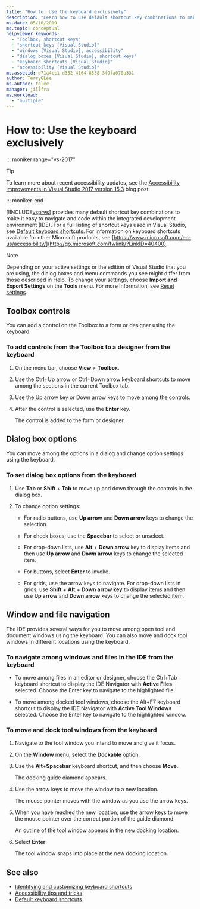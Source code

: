 ```yaml
---
title: "How to: Use the keyboard exclusively"
description: "Learn how to use default shortcut key combinations to make it easy to navigate and code within the Visual Studio integrated development environment (IDE)."
ms.date: 05/10/2019
ms.topic: conceptual
helpviewer_keywords:
  - "Toolbox, shortcut keys"
  - "shortcut keys [Visual Studio]"
  - "windows [Visual Studio], accessibility"
  - "dialog boxes [Visual Studio], shortcut keys"
  - "keyboard shortcuts [Visual Studio]"
  - "accessibility [Visual Studio]"
ms.assetid: d71a4cc1-d352-4164-8538-3f9fa070a331
author: TerryGLee
ms.author: tglee
manager: jillfra
ms.workload:
  - "multiple"
---
```

# How to: Use the keyboard exclusively

::: moniker range="vs-2017"

> [!TIP]
> To learn more about recent accessibility updates, see the [Accessibility improvements in Visual Studio 2017 version 15.3](https://devblogs.microsoft.com/visualstudio/accessibility-improvements-in-visual-studio-2017-version-15-3/) blog post.

::: moniker-end

[!INCLUDE[vsprvs](../../code-quality/includes/vsprvs_md.md)] provides many default shortcut key combinations to make it easy to navigate and code within the integrated development environment (IDE). For a full listing of shortcut keys used in Visual Studio, see [Default keyboard shortcuts](../../ide/default-keyboard-shortcuts-in-visual-studio.md). For information on keyboard shortcuts available for other Microsoft products, see [https://www.microsoft.com/en-us/accessibility/](http://go.microsoft.com/fwlink/?LinkID=40400).

> [!NOTE]
> Depending on your active settings or the edition of Visual Studio that you are using, the dialog boxes and menu commands you see might differ from those described in Help. To change your settings, choose **Import and Export Settings** on the **Tools** menu. For more information, see [Reset settings](../environment-settings.md#reset-settings).

## Toolbox controls

You can add a control on the Toolbox to a form or designer using the keyboard.

### To add controls from the Toolbox to a designer from the keyboard

1. On the menu bar, choose **View** > **Toolbox**.

2. Use the Ctrl+Up arrow or Ctrl+Down arrow keyboard shortcuts to move among the sections in the current Toolbox tab.

3. Use the Up arrow key or Down arrow keys to move among the controls.

4. After the control is selected, use the **Enter** key.

   The control is added to the form or designer.

## Dialog box options

 You can move among the options in a dialog and change option settings using the keyboard.

### To set dialog box options from the keyboard

1. Use **Tab** or **Shift** + **Tab** to move up and down through the controls in the dialog box.

2. To change option settings:

    - For radio buttons, use **Up arrow** and **Down arrow** keys to change the selection.

    - For check boxes, use the **Spacebar** to select or unselect.

    - For drop-down lists, use **Alt** + **Down arrow** key to display items and then use **Up arrow** and **Down arrow** keys to change the selected item.

    - For buttons, select **Enter** to invoke.

    - For grids, use the arrow keys to navigate. For drop-down lists in grids, use **Shift** + **Alt** + **Down arrow key** to display items and then use **Up arrow** and **Down arrow** keys to change the selected item.

## Window and file navigation

 The IDE provides several ways for you to move among open tool and document windows using the keyboard. You can also move and dock tool windows in different locations using the keyboard.

### To navigate among windows and files in the IDE from the keyboard

- To move among files in an editor or designer, choose the Ctrl+Tab keyboard shortcut to display the IDE Navigator with **Active Files** selected. Choose the Enter key to navigate to the highlighted file.

- To move among docked tool windows, choose the Alt+F7 keyboard shortcut to display the IDE Navigator with **Active Tool Windows** selected. Choose the Enter key to navigate to the highlighted window.

### To move and dock tool windows from the keyboard

1. Navigate to the tool window you intend to move and give it focus.

2. On the **Window** menu, select the **Dockable** option.

3. Use the **Alt**+**Spacebar** keyboard shortcut, and then choose **Move**.

     The docking guide diamond appears.

4. Use the arrow keys to move the window to a new location.

     The mouse pointer moves with the window as you use the arrow keys.

5. When you have reached the new location, use the arrow keys to move the mouse pointer over the correct portion of the guide diamond.

     An outline of the tool window appears in the new docking location.

6. Select **Enter**.

     The tool window snaps into place at the new docking location.

## See also

* [Identifying and customizing keyboard shortcuts](../../ide/identifying-and-customizing-keyboard-shortcuts-in-visual-studio.md)
* [Accessibility tips and tricks](../../ide/reference/accessibility-tips-and-tricks.md)
* [Default keyboard shortcuts](../../ide/default-keyboard-shortcuts-in-visual-studio.md)